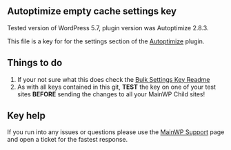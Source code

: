 ## Autoptimize empty cache settings key

Tested version of WordPress 5.7, plugin version was Autoptimize 2.8.3.

This file is a key for for the settings section of the [Autoptimize](https://wordpress.org/plugins/autoptimize/) plugin. 

## Things to do

1. If your not sure what this does check the [Bulk Settings Key Readme](https://github.com/mainwp/Bulk-Setting-Manager-Keys/blob/master/README.md)
2. As with all keys contained in this git, **TEST** the key on one of your test sites **BEFORE** sending the changes to all your MainWP Child sites!

## Key help

If you run into any issues or questions please use the [MainWP Support](https://mainwp.com/support/) page and open a ticket for the fastest response.
